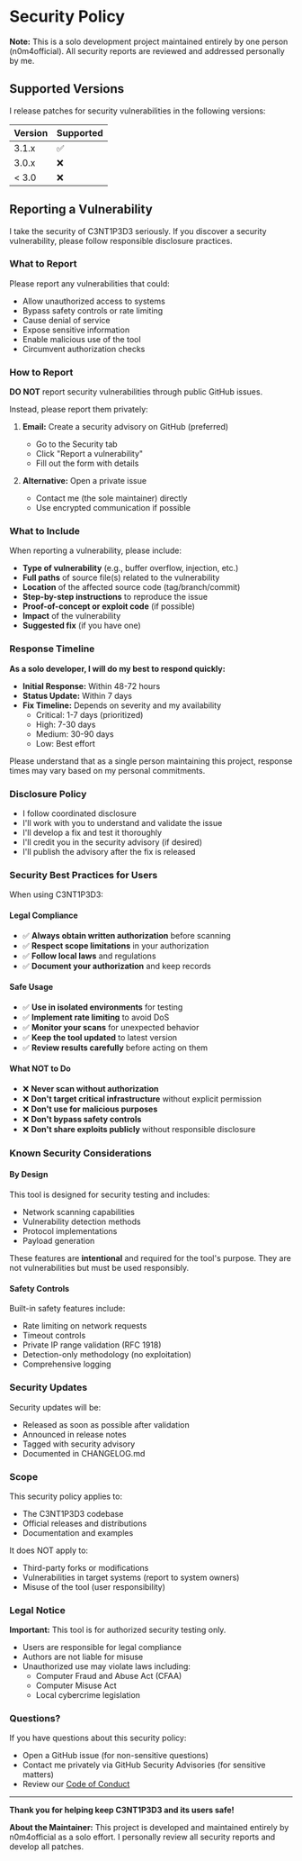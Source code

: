 # Security Policy

**Note:** This is a solo development project maintained entirely by one person (n0m4official). All security reports are reviewed and addressed personally by me.

## Supported Versions

I release patches for security vulnerabilities in the following versions:

| Version | Supported          |
| ------- | ------------------ |
| 3.1.x   | :white_check_mark: |
| 3.0.x   | :x:                |
| < 3.0   | :x:                |

## Reporting a Vulnerability

I take the security of C3NT1P3D3 seriously. If you discover a security vulnerability, please follow responsible disclosure practices.

### What to Report

Please report any vulnerabilities that could:

- Allow unauthorized access to systems
- Bypass safety controls or rate limiting
- Cause denial of service
- Expose sensitive information
- Enable malicious use of the tool
- Circumvent authorization checks

### How to Report

**DO NOT** report security vulnerabilities through public GitHub issues.

Instead, please report them privately:

1. **Email:** Create a security advisory on GitHub (preferred)
   - Go to the Security tab
   - Click "Report a vulnerability"
   - Fill out the form with details

2. **Alternative:** Open a private issue
   - Contact me (the sole maintainer) directly
   - Use encrypted communication if possible

### What to Include

When reporting a vulnerability, please include:

- **Type of vulnerability** (e.g., buffer overflow, injection, etc.)
- **Full paths** of source file(s) related to the vulnerability
- **Location** of the affected source code (tag/branch/commit)
- **Step-by-step instructions** to reproduce the issue
- **Proof-of-concept or exploit code** (if possible)
- **Impact** of the vulnerability
- **Suggested fix** (if you have one)

### Response Timeline

**As a solo developer, I will do my best to respond quickly:**

- **Initial Response:** Within 48-72 hours
- **Status Update:** Within 7 days
- **Fix Timeline:** Depends on severity and my availability
  - Critical: 1-7 days (prioritized)
  - High: 7-30 days
  - Medium: 30-90 days
  - Low: Best effort

Please understand that as a single person maintaining this project, response times may vary based on my personal commitments.

### Disclosure Policy

- I follow coordinated disclosure
- I'll work with you to understand and validate the issue
- I'll develop a fix and test it thoroughly
- I'll credit you in the security advisory (if desired)
- I'll publish the advisory after the fix is released

### Security Best Practices for Users

When using C3NT1P3D3:

#### Legal Compliance

- ✅ **Always obtain written authorization** before scanning
- ✅ **Respect scope limitations** in your authorization
- ✅ **Follow local laws** and regulations
- ✅ **Document your authorization** and keep records

#### Safe Usage

- ✅ **Use in isolated environments** for testing
- ✅ **Implement rate limiting** to avoid DoS
- ✅ **Monitor your scans** for unexpected behavior
- ✅ **Keep the tool updated** to latest version
- ✅ **Review results carefully** before acting on them

#### What NOT to Do

- ❌ **Never scan without authorization**
- ❌ **Don't target critical infrastructure** without explicit permission
- ❌ **Don't use for malicious purposes**
- ❌ **Don't bypass safety controls**
- ❌ **Don't share exploits publicly** without responsible disclosure

### Known Security Considerations

#### By Design

This tool is designed for security testing and includes:

- Network scanning capabilities
- Vulnerability detection methods
- Protocol implementations
- Payload generation

These features are **intentional** and required for the tool's purpose. They are not vulnerabilities but must be used responsibly.

#### Safety Controls

Built-in safety features include:

- Rate limiting on network requests
- Timeout controls
- Private IP range validation (RFC 1918)
- Detection-only methodology (no exploitation)
- Comprehensive logging

### Security Updates

Security updates will be:

- Released as soon as possible after validation
- Announced in release notes
- Tagged with security advisory
- Documented in CHANGELOG.md

### Scope

This security policy applies to:

- The C3NT1P3D3 codebase
- Official releases and distributions
- Documentation and examples

It does NOT apply to:

- Third-party forks or modifications
- Vulnerabilities in target systems (report to system owners)
- Misuse of the tool (user responsibility)

### Legal Notice

**Important:** This tool is for authorized security testing only.

- Users are responsible for legal compliance
- Authors are not liable for misuse
- Unauthorized use may violate laws including:
  - Computer Fraud and Abuse Act (CFAA)
  - Computer Misuse Act
  - Local cybercrime legislation

### Questions?

If you have questions about this security policy:

- Open a GitHub issue (for non-sensitive questions)
- Contact me privately via GitHub Security Advisories (for sensitive matters)
- Review our [Code of Conduct](CODE_OF_CONDUCT.md)

---

**Thank you for helping keep C3NT1P3D3 and its users safe!**

**About the Maintainer:** This project is developed and maintained entirely by n0m4official as a solo effort. I personally review all security reports and develop all patches.
